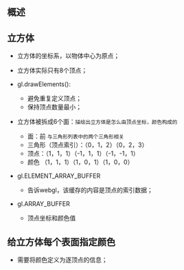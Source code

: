## 概述

## 立方体

* 立方体的坐标系，以物体中心为原点；
* 立方体实际只有8个顶点；
* gl.drawElements(): 
  + 避免重复定义顶点；
  + 保持顶点数量最小；

* 立方体被拆成6个面：`描绘出立方体是怎么由顶点坐标，颜色构成的`
  + 面：前 `与三角形列表中的两个三角形相关`
  + 三角形（顶点索引）：（0，1，2）（0，2，3）
  + 顶点：（1，1，1）（-1，1，1）（-1，-1，1）  
  + 颜色 （1，1，1）（1，0，1）（1，0，0）


* gl.ELEMENT_ARRAY_BUFFER
  + 告诉webgl，该缓存的内容是顶点的索引数据；

* gl.ARRAY_BUFFER
  + 顶点坐标和颜色值

## 给立方体每个表面指定颜色
- 需要将颜色定义为逐顶点的信息；